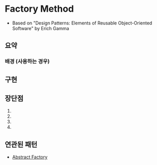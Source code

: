 # Factory Method
- Based on "Design Patterns: Elements of Reusable Object-Oriented Software" by Erich Gamma

## 요약

### 배경 (사용하는 경우)


## 구현


## 장단점
1.

1.

1.

1.


## 연관된 패턴
- [Abstract Factory](https://github.com/YaJaJoA/DesignPatternStudy/blob/main/AbstractFactory/leejunseo/README.md)

